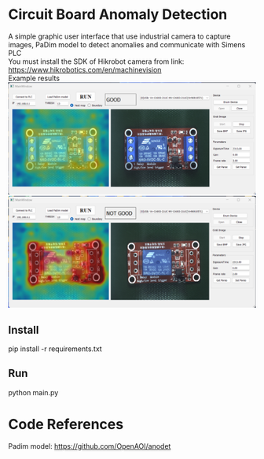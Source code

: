 # Circuit Board Anomaly Detection
A simple graphic user interface that use industrial camera to capture images, PaDim model to detect anomalies and communicate with Simens PLC\
You must install the SDK of Hikrobot camera from link: https://www.hikrobotics.com/en/machinevision \
Example results
![img_good](./assets/good.png)
![img_notgood](./assets/not_good.png)
## Install
pip install -r requirements.txt
## Run
python main.py
# Code References
Padim model: https://github.com/OpenAOI/anodet
